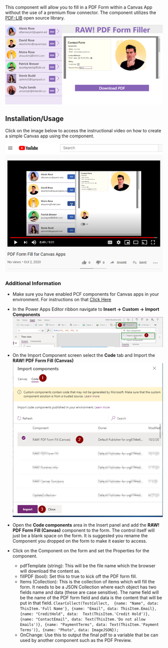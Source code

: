 This component will allow you to fill in a PDF Form within a Canvas App without the use of a premium flow connector.  The component utilizes the [PDF-LIB](https://pdf-lib.js.org/) open source library.

![PDF Form Fill for Canvas](./images/PDFFormFill.png)

## Installation/Usage
Click on the image below to access the instructional video on how to create a simple Canvas app using the component.

[![Instruction Video](./images/YouTube.png)](https://www.youtube.com/watch?v=b-jn_qPPcVs)

### Additional Information

* Make sure you have enabled PCF components for Canvas apps in your environment.  For instructions on that [Click Here](https://docs.microsoft.com/en-us/powerapps/developer/component-framework/component-framework-for-canvas-apps)

* In the Power Apps Editor ribbon navigate to **Insert -> Custom -> Import Components**
    ![Import Component](./images/ImportComponent.png)

* On the Import Component screen select the **Code** tab and Import the **RAW! PDF Form Fill (Canvas)**
    ![Import Component](./images/ImportComponentFromCode.png)

* Open the **Code components** area in the Insert panel and add the **RAW! PDF Form Fill (Canvas)** component to the form.  The control itself will just be a blank space on the form.  It is suggested you rename the Component you dropped on the form to make it easier to access.

* Click on the Component on the form and set the Properties for the component.
    * pdfTemplate (string): This will be the file name which the browser will download the content as.
    * fillPDF (bool): Set this to true to kick off the PDF form fill.
    * Items (Collection): This is the collection of items which will fill the form.  It needs to be a JSON Collection where each object has two fields name and data (these are case sensitive).  The name field will be the name of the PDF form field and data is the content that will be put in that field.
    ``
        ClearCollect(TestCollect, 
        {name: "Name", data: ThisItem.'Full Name'},
        {name: "Email", data: ThisItem.Email},
        {name: "CreditHold", data:  Text(ThisItem.'Credit Hold')},
        {name: "ContactEmail", data: Text(ThisItem.'Do not allow Emails')},
        {name: "PaymentTerms", data: Text(ThisItem.'Payment Terms')},
        {name: "Photo", data: ImageJSON});
    ``
    * OnChange: Use this to output the final pdf to a variable that be can used by another component such as the PDF Preview.
